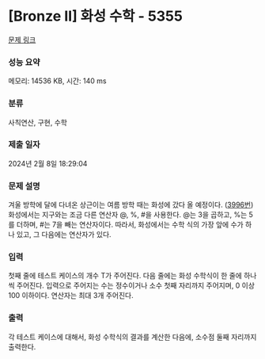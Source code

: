 # [Bronze II] 화성 수학 - 5355 

[문제 링크](https://www.acmicpc.net/problem/5355) 

### 성능 요약

메모리: 14536 KB, 시간: 140 ms

### 분류

사칙연산, 구현, 수학

### 제출 일자

2024년 2월 8일 18:29:04

### 문제 설명

<p>겨울 방학에 달에 다녀온 상근이는 여름 방학 때는 화성에 갔다 올 예정이다. (<a href="http://www.acmicpc.net/problem/3996">3996번</a>) 화성에서는 지구와는 조금 다른 연산자 @, %, #을 사용한다. @는 3을 곱하고, %는 5를 더하며, #는 7을 빼는 연산자이다. 따라서, 화성에서는 수학 식의 가장 앞에 수가 하나 있고, 그 다음에는 연산자가 있다.</p>

### 입력 

 <p>첫째 줄에 테스트 케이스의 개수 T가 주어진다. 다음 줄에는 화성 수학식이 한 줄에 하나씩 주어진다. 입력으로 주어지는 수는 정수이거나 소수 첫째 자리까지 주어지며, 0 이상 100 이하이다. 연산자는 최대 3개 주어진다.</p>

### 출력 

 <p>각 테스트 케이스에 대해서, 화성 수학식의 결과를 계산한 다음에, 소수점 둘째 자리까지 출력한다.</p>

